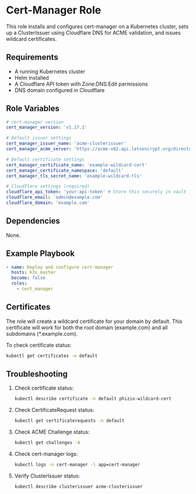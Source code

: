 # Cert-Manager Role

This role installs and configures cert-manager on a Kubernetes cluster, sets up a ClusterIssuer
using Cloudflare DNS for ACME validation, and issues wildcard certificates.

## Requirements

- A running Kubernetes cluster
- Helm installed
- A Cloudflare API token with Zone:DNS:Edit permissions
- DNS domain configured in Cloudflare

## Role Variables

```yaml
# cert-manager version
cert_manager_version: 'v1.17.1'

# Default issuer settings
cert_manager_issuer_name: 'acme-clusterissuer'
cert_manager_acme_server: 'https://acme-v02.api.letsencrypt.org/directory'

# Default certificate settings
cert_manager_certificate_name: 'example-wildcard-cert'
cert_manager_certificate_namespace: 'default'
cert_manager_tls_secret_name: 'example-wildcard-tls'

# Cloudflare settings (required)
cloudflare_api_token: 'your-api-token' # Store this securely in vault
cloudflare_email: 'admin@example.com'
cloudflare_domain: 'example.com'
```

## Dependencies

None.

## Example Playbook

```yaml
- name: Deploy and configure cert-manager
  hosts: k3s_master
  become: false
  roles:
    - cert_manager
```

## Certificates

The role will create a wildcard certificate for your domain by default. This certificate
will work for both the root domain (example.com) and all subdomains (\*.example.com).

To check certificate status:

```bash
kubectl get certificates -n default
```

## Troubleshooting

1. Check certificate status:

   ```bash
   kubectl describe certificate -n default phizio-wildcard-cert
   ```

2. Check CertificateRequest status:

   ```bash
   kubectl get certificaterequests -n default
   ```

3. Check ACME Challenge status:

   ```bash
   kubectl get challenges -A
   ```

4. Check cert-manager logs:

   ```bash
   kubectl logs -n cert-manager -l app=cert-manager
   ```

5. Verify ClusterIssuer status:
   ```bash
   kubectl describe clusterissuer acme-clusterissuer
   ```
